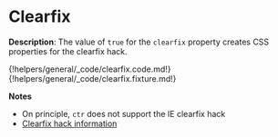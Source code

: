 # Clearfix
<div class="te-verified"></div>

__Description__: The value of `true` for the `clearfix` property creates CSS properties for the clearfix hack.

{!helpers/general/_code/clearfix.code.md!}
{!helpers/general/_code/clearfix.fixture.md!}

__Notes__

+ On principle, `ctr` does not support the IE clearfix hack
+ [Clearfix hack information](http://cssmojo.com/the-very-latest-clearfix-reloaded/)

<div class="cf"></div>
<div class="end"></div>

